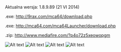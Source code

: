 Aktualna wersja: 1.8.9.89 (21 VI 2014)

.exe: http://9rax.com/mca64/download.php

.exe: http://mca64.com/mca64Launcher/download.php

.zip: http://www.mediafire.com/?p4o72z5xeowopgm

![Alt text](http://i.imgur.com/xwZjbrk.png)
![Alt text](http://i.imgur.com/Rf9fbHj.png)
![Alt text](http://i.imgur.com/2xyS3Du.png)
![Alt text](http://i.imgur.com/AdtylA4.png)
